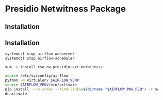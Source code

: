 # Presidio Netwitness Package

## Installation
## Installation

```sh
systemctl stop airflow-webserver
systemctl stop airflow-scheduler

yum -y install rsa-nw-presidio-ext-netwitness

source /etc/sysconfig/airflow
python -m virtualenv $AIRFLOW_VENV
source $AIRFLOW_VENV/bin/activate
pip install --no-index --find-links=$(dirname "$AIRFLOW_PKG_REQ") -r $AIRFLOW_PKG_REQ
deactivate

```